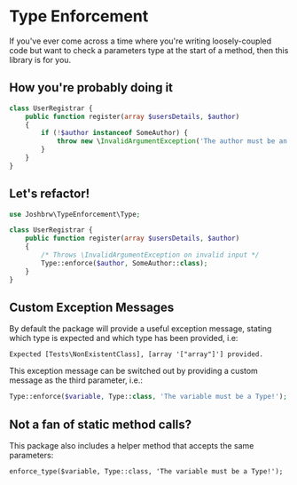 # Type Enforcement

If you've ever come across a time where you're writing loosely-coupled code but want to check a parameters type at the start of a method, then this library is for you.

## How you're probably doing it

```php
class UserRegistrar {
    public function register(array $usersDetails, $author)
    {
        if (!$author instanceof SomeAuthor) {
            throw new \InvalidArgumentException('The author must be an instance of SomeAuthor');
        }
    }
}
```

## Let's refactor!
```php
use Joshbrw\TypeEnforcement\Type;

class UserRegistrar {
    public function register(array $usersDetails, $author)
    {
        /* Throws \InvalidArgumentException on invalid input */
        Type::enforce($author, SomeAuthor::class);
    }
}
```

## Custom Exception Messages

By default the package will provide a useful exception message, stating which type is expected and which type has been provided, i.e:

```
Expected [Tests\NonExistentClass], [array '["array"]'] provided.
```

This exception message can be switched out by providing a custom message as the third parameter, i.e.:

```php
Type::enforce($variable, Type::class, 'The variable must be a Type!');
```

## Not a fan of static method calls?

This package also includes a helper method that accepts the same parameters:

```
enforce_type($variable, Type::class, 'The variable must be a Type!');
```
